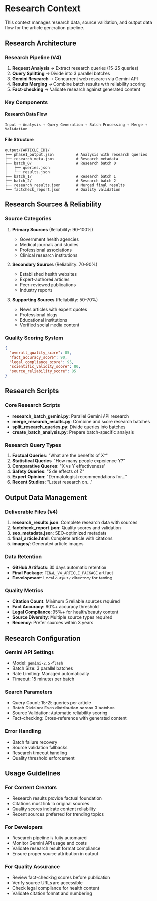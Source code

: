 # Research Context

This context manages research data, source validation, and output data flow for the article generation pipeline.

## Research Architecture

### Research Pipeline (V4)
1. **Request Analysis** → Extract research queries (15-25 queries)
2. **Query Splitting** → Divide into 3 parallel batches
3. **Gemini Research** → Concurrent web research via Gemini API
4. **Results Merging** → Combine batch results with reliability scoring
5. **Fact-checking** → Validate research against generated content

### Key Components

#### Research Data Flow
```
Input → Analysis → Query Generation → Batch Processing → Merge → Validation
```

#### File Structure
```
output/{ARTICLE_ID}/
├── phase1_output.json          # Analysis with research queries
├── research_meta.json          # Research metadata
├── batch_0/                    # Research batch 0
│   ├── queries.json
│   └── results.json
├── batch_1/                    # Research batch 1
├── batch_2/                    # Research batch 2
├── research_results.json       # Merged final results
└── factcheck_report.json       # Quality validation
```

## Research Sources & Reliability

### Source Categories
1. **Primary Sources** (Reliability: 90-100%)
   - Government health agencies
   - Medical journals and studies
   - Professional associations
   - Clinical research institutions

2. **Secondary Sources** (Reliability: 70-90%)
   - Established health websites
   - Expert-authored articles
   - Peer-reviewed publications
   - Industry reports

3. **Supporting Sources** (Reliability: 50-70%)
   - News articles with expert quotes
   - Professional blogs
   - Educational institutions
   - Verified social media content

### Quality Scoring System
```json
{
  "overall_quality_score": 85,
  "fact_accuracy_score": 90,
  "legal_compliance_score": 95,
  "scientific_validity_score": 80,
  "source_reliability_score": 85
}
```

## Research Scripts

### Core Research Scripts
- **research_batch_gemini.py**: Parallel Gemini API research
- **merge_research_results.py**: Combine and score research batches
- **split_research_queries.py**: Divide queries into batches
- **create_batch_analysis.py**: Prepare batch-specific analysis

### Research Query Types
1. **Factual Queries**: "What are the benefits of X?"
2. **Statistical Queries**: "How many people experience Y?"
3. **Comparative Queries**: "X vs Y effectiveness"
4. **Safety Queries**: "Side effects of Z"
5. **Expert Opinion**: "Dermatologist recommendations for..."
6. **Recent Studies**: "Latest research on..."

## Output Data Management

### Deliverable Files (V4)
1. **research_results.json**: Complete research data with sources
2. **factcheck_report.json**: Quality scores and validation
3. **seo_metadata.json**: SEO-optimized metadata
4. **final_article.html**: Complete article with citations
5. **images/**: Generated article images

### Data Retention
- **GitHub Artifacts**: 30 days automatic retention
- **Final Package**: `FINAL_V4_ARTICLE_PACKAGE` artifact
- **Development**: Local `output/` directory for testing

### Quality Metrics
- **Citation Count**: Minimum 5 reliable sources required
- **Fact Accuracy**: 90%+ accuracy threshold
- **Legal Compliance**: 95%+ for health/beauty content
- **Source Diversity**: Multiple source types required
- **Recency**: Prefer sources within 3 years

## Research Configuration

### Gemini API Settings
- Model: `gemini-2.5-flash`
- Batch Size: 3 parallel batches
- Rate Limiting: Managed automatically
- Timeout: 15 minutes per batch

### Search Parameters
- Query Count: 15-25 queries per article
- Batch Division: Even distribution across 3 batches
- Source Validation: Automatic reliability scoring
- Fact-checking: Cross-reference with generated content

### Error Handling
- Batch failure recovery
- Source validation fallbacks
- Research timeout handling
- Quality threshold enforcement

## Usage Guidelines

### For Content Creators
- Research results provide factual foundation
- Citations must link to original sources
- Quality scores indicate content reliability
- Recent sources preferred for trending topics

### For Developers
- Research pipeline is fully automated
- Monitor Gemini API usage and costs
- Validate research result format compliance
- Ensure proper source attribution in output

### For Quality Assurance
- Review fact-checking scores before publication
- Verify source URLs are accessible
- Check legal compliance for health content
- Validate citation format and numbering
